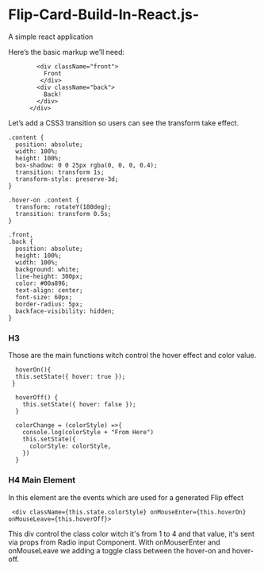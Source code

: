 # Flip-Card-Build-In-React.js-
A simple react application

Here’s the basic markup we’ll need:

```  <div className="content">
        <div className="front">
          Front
         </div>
        <div className="back">
          Back!
        </div>
      </div>
```
 
 
 Let’s add a CSS3 transition so users can see the transform take effect.

``` 
.content {
  position: absolute;
  width: 100%;
  height: 100%;
  box-shadow: 0 0 25px rgba(0, 0, 0, 0.4);
  transition: transform 1s;
  transform-style: preserve-3d;
}

.hover-on .content {
  transform: rotateY(180deg);
  transition: transform 0.5s;
}

.front,
.back {
  position: absolute;
  height: 100%;
  width: 100%;
  background: white;
  line-height: 300px;
  color: #00a896;
  text-align: center;
  font-size: 60px;
  border-radius: 5px;
  backface-visibility: hidden;
}
```

### H3
Those are the main functions witch control the hover effect and color value.

``` 
  hoverOn(){
  this.setState({ hover: true });
 }

  hoverOff() {
    this.setState({ hover: false });
  }

  colorChange = (colorStyle) =>{
    console.log(colorStyle + "From Here")
    this.setState({
      colorStyle: colorStyle,
    })
  }
 ``` 
 
 ### H4 Main Element 
 In this element are the events which are used for a generated Flip effect
 
 ``` 
  <div className={this.state.colorStyle} onMouseEnter={this.hoverOn} onMouseLeave={this.hoverOff}>
 ``` 

 This div control the class color witch it's from 1 to 4 and that value, it's sent via props from Radio input Component. With onMouserEnter and onMouseLeave we adding a toggle class between the hover-on and hover-off.
 
